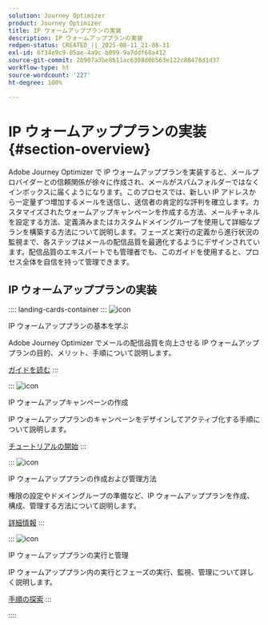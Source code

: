 ```yaml
---
solution: Journey Optimizer
product: Journey Optimizer
title: IP ウォームアッププランの実装
description: IP ウォームアッププランの実装
redpen-status: CREATED_||_2025-08-11_21-08-31
exl-id: 6f34e9c9-05ae-4a9c-b099-9a7ddf68a412
source-git-commit: 2b907a3be8b11ac6308d0b563e122c88478d1d37
workflow-type: ht
source-wordcount: '227'
ht-degree: 100%

---
```


# IP ウォームアッププランの実装{#section-overview}

Adobe Journey Optimizer で IP ウォームアッププランを実装すると、メールプロバイダーとの信頼関係が徐々に作成され、メールがスパムフォルダーではなくインボックスに届くようになります。このプロセスでは、新しい IP アドレスから一定量ずつ増加するメールを送信し、送信者の肯定的な評判を確立します。カスタマイズされたウォームアップキャンペーンを作成する方法、メールチャネルを設定する方法、定義済みまたはカスタムドメイングループを使用して詳細なプランを構築する方法について説明します。フェーズと実行の定義から進行状況の監視まで、各ステップはメールの配信品質を最適化するようにデザインされています。配信品質のエキスパートでも管理者でも、このガイドを使用すると、プロセス全体を自信を持って管理できます。

## IP ウォームアッププランの実装

:::: landing-cards-container
:::
![icon](https://cdn.experienceleague.adobe.com/icons/book.svg)

IP ウォームアッププランの基本を学ぶ

Adobe Journey Optimizer でメールの配信品質を向上させる IP ウォームアッププランの目的、メリット、手順について説明します。

[ガイドを読む](../using/configuration/ip-warmup-gs.md)
:::

:::
![icon](https://cdn.experienceleague.adobe.com/icons/circle-play.svg?lang=ja)

IP ウォームアップキャンペーンの作成

IP ウォームアッププランのキャンペーンをデザインしてアクティブ化する手順について説明します。

[チュートリアルの開始](../using/configuration/ip-warmup-campaign.md)
:::

:::
![icon](https://cdn.experienceleague.adobe.com/icons/gear.svg?lang=ja)

IP ウォームアッププランの作成および管理方法

権限の設定やドメイングループの準備など、IP ウォームアッププランを作成、構成、管理する方法について説明します。

[詳細情報](../using/configuration/ip-warmup-plan.md)
:::

:::
![icon](https://cdn.experienceleague.adobe.com/icons/list-check.svg?lang=ja)

IP ウォームアッププランの実行と管理

IP ウォームアッププラン内の実行とフェーズの実行、監視、管理について詳しく説明します。

[手順の探索](../using/configuration/ip-warmup-execution.md)
:::

::::
